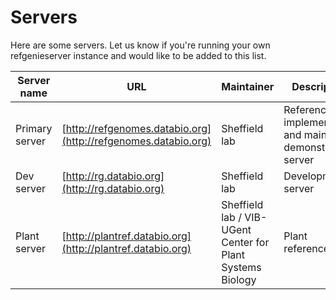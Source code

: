 # Servers

Here are some servers. Let us know if you're running your own refgenieserver instance and would like to be added to this list.


Server name | URL | Maintainer | Description
----------- | --- | ----------- | -------------
Primary server | [http://refgenomes.databio.org](http://refgenomes.databio.org) | Sheffield lab | Reference implementation and main demonstration server
Dev server | [http://rg.databio.org](http://rg.databio.org) | Sheffield lab | Developmental server
Plant server | [http://plantref.databio.org](http://plantref.databio.org) | Sheffield lab / VIB-UGent Center for Plant Systems Biology | Plant references 

